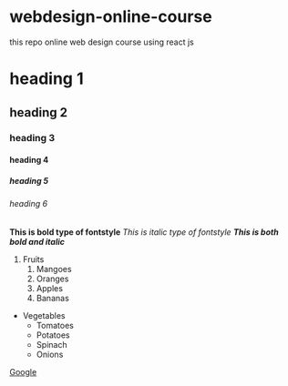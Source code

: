 # webdesign-online-course
this repo online web design course using react js
# heading 1
## heading 2
### heading 3
#### heading 4
##### heading 5
###### heading 6

**This is bold type of fontstyle**
*This is italic type of fontstyle*
***This is both bold and italic***

1. Fruits
    1. Mangoes
    2. Oranges
    3. Apples
    4. Bananas
    
    
 * Vegetables
     * Tomatoes
     * Potatoes
     * Spinach
     * Onions
     
  [Google](https://www.google.com)
